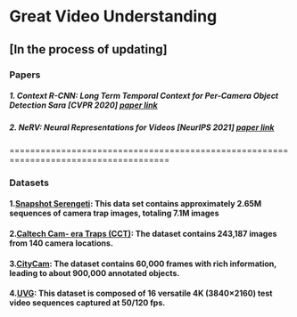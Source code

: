 # Great Video Understanding
## [In the process of updating]

### Papers
##### 1. Context R-CNN: Long Term Temporal Context for Per-Camera Object Detection Sara [CVPR 2020] [paper link](https://arxiv.org/abs/1912.03538)
##### 2. NeRV: Neural Representations for Videos [NeurIPS 2021] [paper link](https://arxiv.org/abs/2110.13903)

=====================================================================================
### Datasets
#### 1.[Snapshot Serengeti](https://lila.science/datasets/snapshot-serengeti/): This data set contains approximately 2.65M sequences of camera trap images, totaling 7.1M images
#### 2.[Caltech Cam- era Traps (CCT)](https://beerys.github.io/CaltechCameraTraps/): The dataset contains 243,187 images from 140 camera locations.
#### 3.[CityCam](https://www.citycam-cmu.com/dataset): The dataset contains 60,000 frames with rich information, leading to about 900,000 annotated objects.
#### 4.[UVG](http://ultravideo.fi/#testsequences):  This dataset is composed of 16 versatile 4K (3840×2160) test video sequences captured at 50/120 fps.
